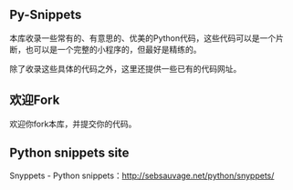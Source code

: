 ## Py-Snippets

本库收录一些常有的、有意思的、优美的Python代码，这些代码可以是一个片断，也可以是一个完整的小程序的，但最好是精练的。

除了收录这些具体的代码之外，这里还提供一些已有的代码网址。

## 欢迎Fork

欢迎你fork本库，并提交你的代码。

## Python snippets site

Snyppets - Python snippets：<http://sebsauvage.net/python/snyppets/>
